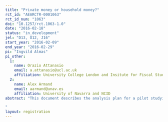 ```yaml
---
title: "Private money or household money?"
rct_id: "AEARCTR-0001063"
rct_id_num: "1063"
doi: "10.1257/rct.1063-1.0"
date: "2016-02-18"
status: "in_development"
jel: "D13, O12, J16"
start_year: "2016-02-09"
end_year: "2016-02-29"
pi: "Ingvild Almas"
pi_other:
  1:
    name: Orazio Attanasio
    email: a.attanasio@ucl.ac.uk
    affiliation: University College London and Insitute for Fiscal Studies
  2:
    name: Alex Armand
    email: aarmand@unav.es
    affiliation: University of Navarra and NCID
abstract: "This document describes the analysis plan for a pilot studying whether informing husbands about spousal income affects the women's behavior in a willingness to pay elicitation game. The game elicit the willingness to pay for receiving a transfer instead of having the spouse receiving it and was proposed by  Alm\aa s, Armand, Attanasio and Carneiro (2015). For the treatment group, information about earnings from the experiment is revealed to the spouse, whereas for the control group, no information is revealed. The aim is to study if there is any sign of hiding or whether targeted transfers seems to go into the collective household pot. These results will inform us whether the collective model set-up is reasonable or models that assume hiding of money is more appropriate. We also conduct in-depth interviews with the participants after the experiment in order to further search for an understanding of the environment and mechanisms at play.
"
layout: registration
---
```


